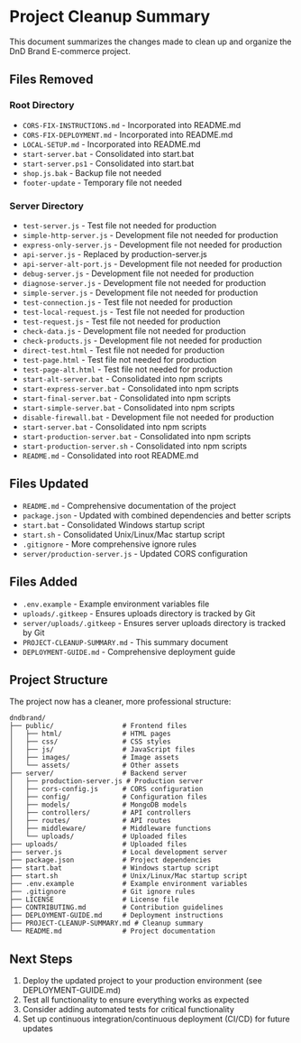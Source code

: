 # Project Cleanup Summary

This document summarizes the changes made to clean up and organize the DnD Brand E-commerce project.

## Files Removed

### Root Directory
- `CORS-FIX-INSTRUCTIONS.md` - Incorporated into README.md
- `CORS-FIX-DEPLOYMENT.md` - Incorporated into README.md
- `LOCAL-SETUP.md` - Incorporated into README.md
- `start-server.bat` - Consolidated into start.bat
- `start-server.ps1` - Consolidated into start.bat
- `shop.js.bak` - Backup file not needed
- `footer-update` - Temporary file not needed

### Server Directory
- `test-server.js` - Test file not needed for production
- `simple-http-server.js` - Development file not needed for production
- `express-only-server.js` - Development file not needed for production
- `api-server.js` - Replaced by production-server.js
- `api-server-alt-port.js` - Development file not needed for production
- `debug-server.js` - Development file not needed for production
- `diagnose-server.js` - Development file not needed for production
- `simple-server.js` - Development file not needed for production
- `test-connection.js` - Test file not needed for production
- `test-local-request.js` - Test file not needed for production
- `test-request.js` - Test file not needed for production
- `check-data.js` - Development file not needed for production
- `check-products.js` - Development file not needed for production
- `direct-test.html` - Test file not needed for production
- `test-page.html` - Test file not needed for production
- `test-page-alt.html` - Test file not needed for production
- `start-alt-server.bat` - Consolidated into npm scripts
- `start-express-server.bat` - Consolidated into npm scripts
- `start-final-server.bat` - Consolidated into npm scripts
- `start-simple-server.bat` - Consolidated into npm scripts
- `disable-firewall.bat` - Development file not needed for production
- `start-server.bat` - Consolidated into npm scripts
- `start-production-server.bat` - Consolidated into npm scripts
- `start-production-server.sh` - Consolidated into npm scripts
- `README.md` - Consolidated into root README.md

## Files Updated

- `README.md` - Comprehensive documentation of the project
- `package.json` - Updated with combined dependencies and better scripts
- `start.bat` - Consolidated Windows startup script
- `start.sh` - Consolidated Unix/Linux/Mac startup script
- `.gitignore` - More comprehensive ignore rules
- `server/production-server.js` - Updated CORS configuration

## Files Added

- `.env.example` - Example environment variables file
- `uploads/.gitkeep` - Ensures uploads directory is tracked by Git
- `server/uploads/.gitkeep` - Ensures server uploads directory is tracked by Git
- `PROJECT-CLEANUP-SUMMARY.md` - This summary document
- `DEPLOYMENT-GUIDE.md` - Comprehensive deployment guide

## Project Structure

The project now has a cleaner, more professional structure:

```
dndbrand/
├── public/                 # Frontend files
│   ├── html/               # HTML pages
│   ├── css/                # CSS styles
│   ├── js/                 # JavaScript files
│   ├── images/             # Image assets
│   └── assets/             # Other assets
├── server/                 # Backend server
│   ├── production-server.js # Production server
│   ├── cors-config.js      # CORS configuration
│   ├── config/             # Configuration files
│   ├── models/             # MongoDB models
│   ├── controllers/        # API controllers
│   ├── routes/             # API routes
│   ├── middleware/         # Middleware functions
│   └── uploads/            # Uploaded files
├── uploads/                # Uploaded files
├── server.js               # Local development server
├── package.json            # Project dependencies
├── start.bat               # Windows startup script
├── start.sh                # Unix/Linux/Mac startup script
├── .env.example            # Example environment variables
├── .gitignore              # Git ignore rules
├── LICENSE                 # License file
├── CONTRIBUTING.md         # Contribution guidelines
├── DEPLOYMENT-GUIDE.md     # Deployment instructions
├── PROJECT-CLEANUP-SUMMARY.md # Cleanup summary
└── README.md               # Project documentation
```

## Next Steps

1. Deploy the updated project to your production environment (see DEPLOYMENT-GUIDE.md)
2. Test all functionality to ensure everything works as expected
3. Consider adding automated tests for critical functionality
4. Set up continuous integration/continuous deployment (CI/CD) for future updates 